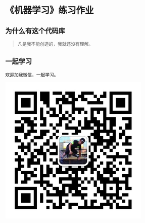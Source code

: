# 《机器学习》练习作业

## 为什么有这个代码库

> 凡是我不能创造的，我就还没有理解。

## 一起学习

欢迎加我微信，一起学习。

![wechat qr code](wechat.jpeg)
